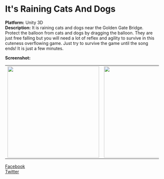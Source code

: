 <h1>It's Raining Cats And Dogs</h1>

<div><strong>Platform:</strong> Unity 3D</div>

<div><strong>Description:</strong> It is raining cats and dogs near the Golden Gate Bridge. Protect the balloon from cats and dogs by dragging the balloon. They are just free falling but you will need a lot of reflex and agility to survive in this cuteness overflowing game. Just try to survive the game until the song ends! It is just a few minutes.</p>

<div><strong>Screenshot:</strong><br/>

<table>
  <tr>
    <td><img width="300" src="https://scontent-a.xx.fbcdn.net/hphotos-ash3/t1.0-9/10151166_645570972174721_370758766_n.png"/></td>
    <td><img width="300" src="https://scontent-a.xx.fbcdn.net/hphotos-frc3/t1.0-9/10153722_645570942174724_2057269541_n.png"/></td>
  <tr>
</table>
</div>

<a href="http://www.facebook.com/itisrainingcatsanddogs">Facebook</a><br/>
<a href="http://twitter.com/rainingCAndD">Twitter</a>

